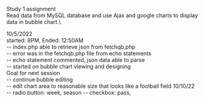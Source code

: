 Study 1 assignment\
Read  data from MySQL database and use Ajax and google charts to display data in bubble chart.\

10/5/2022\
started: 8PM, Ended: 12:50AM\
    -- index.php able to retrieve json from fetchqb.php\
    -- error was in the fetchqb.php file from echo statements\
    -- echo statement commented, json data able to parse\
    -- started on bubble chart viewing and designing\
Goal for next session\
    -- continue bubble editing\
    -- edit chart area to reasonable size that looks like a football field
10/10/22\
-- radio button: week, season
-- checkbox: pass, 

